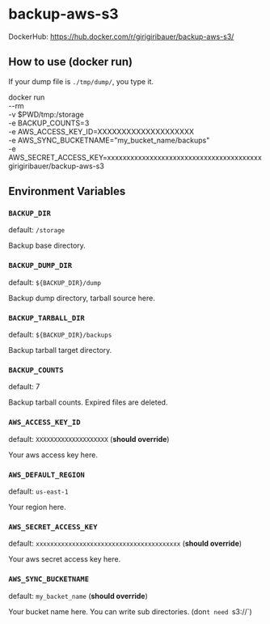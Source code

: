 # backup-aws-s3

DockerHub: https://hub.docker.com/r/girigiribauer/backup-aws-s3/



## How to use (docker run)

If your dump file is `./tmp/dump/`, you type it.

docker run \
  --rm \
  -v $PWD/tmp:/storage \
  -e BACKUP_COUNTS=3 \
  -e AWS_ACCESS_KEY_ID=XXXXXXXXXXXXXXXXXXXX \
  -e AWS_SYNC_BUCKETNAME="my_bucket_name/backups" \
  -e AWS_SECRET_ACCESS_KEY=xxxxxxxxxxxxxxxxxxxxxxxxxxxxxxxxxxxxxxxx \
  girigiribauer/backup-aws-s3



## Environment Variables

### `BACKUP_DIR`

default: `/storage`

Backup base directory.

### `BACKUP_DUMP_DIR`

default: `${BACKUP_DIR}/dump`

Backup dump directory, tarball source here.

### `BACKUP_TARBALL_DIR`

default: `${BACKUP_DIR}/backups`

Backup tarball target directory.

### `BACKUP_COUNTS`

default: 7

Backup tarball counts. Expired files are deleted.

### `AWS_ACCESS_KEY_ID`

default: `XXXXXXXXXXXXXXXXXXXX` (**should override**)

Your aws access key here.

### `AWS_DEFAULT_REGION`

default: `us-east-1`

Your region here.

### `AWS_SECRET_ACCESS_KEY`

default: `xxxxxxxxxxxxxxxxxxxxxxxxxxxxxxxxxxxxxxxx` (**should override**)

Your aws secret access key here.

### `AWS_SYNC_BUCKETNAME`

default: `my_backet_name` (**should override**)

Your bucket name here. You can write sub directories. (don`t need `s3://`)
